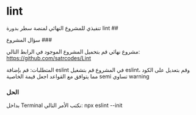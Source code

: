 # lint
تنفيذي للمشروع النهائي لمنصة سطر بدورة lint ##

سؤال المشروع ###

مشروع نهائي
قم بتحميل المشروع الموجود في الرابط التالي: https://github.com/satrcodes/Lint

المتطلبات:
قم بإضافة eslint في المشروع
قم بتشغيل eslint، وقم بتعديل على الكود مما يتوافق مع القواعد
اجعل قيمة الخاصية semi تساوي warning

 ### الحل
 بداخل Terminal نكتب الأمر التالي:
npx eslint --init 

